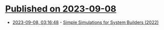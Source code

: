 # [Published on 2023-09-08](index.md)

* [2023-09-08, 03:16:48](https://lobste.rs/s/dtiztq/simple_simulations_for_system_builders) - [Simple Simulations for System Builders (2022)](https://brooker.co.za/blog/2022/04/11/simulation.html)
